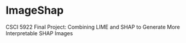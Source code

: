 # ImageShap
CSCI 5922 Final Project: Combining LIME and SHAP to Generate More Interpretable SHAP Images
